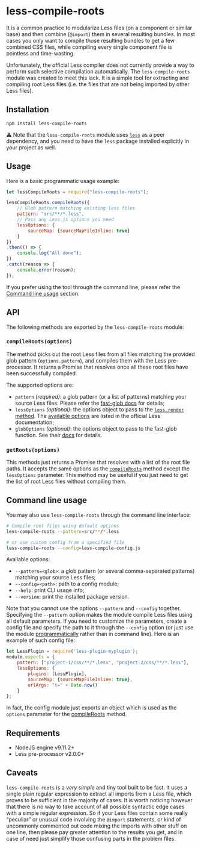 # less-compile-roots

It is a common practice to modularize Less files (on a component or similar base) and then combine (`@import`) them in several resulting bundles. In most cases you only want to compile those resulting bundles to get a few combined CSS files, while compiling every single component file is pointless and time-wasting.

Unfortunately, the official Less compiler does not currently provide a way to perform such selective compilation automatically. The `less-compile-roots` module was created to meet this lack. It is a simple tool for extracting and compiling root Less files (i.e. the files that are not being imported by other Less files).

## Installation

```
npm install less-compile-roots
```

:warning: Note that the `less-compile-roots` module uses [`less`](https://www.npmjs.com/package/less) as a peer dependency, and you need to have the `less` package installed explicitly in your project as well.

## Usage

Here is a basic programmatic usage example:

```javascript
let lessCompileRoots = require("less-compile-roots");

lessCompileRoots.compileRoots({
    // Glob pattern matching existing less files
    pattern: "src/**/*.less",
    // Pass any Less.js options you need
    lessOptions: {
        sourceMap: {sourceMapFileInline: true}
    }
})
.then(() => {
    console.log("All done");
})
.catch(reason => {
    console.error(reason);
});
```

If you prefer using the tool through the command line, please refer the [Command line usage](#command-line-usage) section.

## API

The following methods are exported by the `less-compile-roots` module:

### `compileRoots(options)`

The method picks out the root Less files from all files matching the provided glob pattern (`options.pattern`), and compiles them with the Less pre-processor. It returns a Promise that resolves once all these root files have been successfully compiled.

The supported options are:

* `pattern` _(required)_: a glob pattern (or a list of patterns) matching your source Less files. Please refer the [fast-glob docs](https://github.com/mrmlnc/fast-glob#patterns) for details;
* `lessOptions` _(optional)_: the options object to pass to the [`less.render` method](http://lesscss.org/usage/#programmatic-usage). The [available options](http://lesscss.org/usage/#less-options) are listed in the official Less documentation;
* `globOptions` _(optional)_: the options object to pass to the fast-glob function. See their [docs](https://github.com/mrmlnc/fast-glob#options-1) for details.

### `getRoots(options)`

This methods just returns a Promise that resolves with a list of the root file paths. It accepts the same options as the [`compileRoots`](#compilerootsoptions) method except the `lessOptions` parameter. This method may be useful if you just need to get the list of root Less files without compiling them.

## Command line usage

You may also use `less-compile-roots` through the command line interface:

```sh
# Compile root files using default options
less-compile-roots --pattern=src/**/*.less

# or use custom config from a specified file
less-compile-roots --config=less-compile-config.js
```

Available options:

* `--pattern=<glob>`: a glob pattern (or several comma-separated patterns) matching your source Less files;
* `--config=<path>`: path to a config module;
* `--help`: print CLI usage info;
* `--version`: print the installed package version.

Note that you cannot use the options `--pattern` and `--config` together. Specifying the `--pattern` option makes the module compile Less files using all default parameters. If you need to customize the parameters, create a config file and specify the path to it through the `--config` option (or just use the module [programmatically](#api) rather than in command line). Here is an example of such config file:

```javascript
let LessPlugin = require('less-plugin-myplugin');
module.exports = {
    pattern: ["project-1/css/**/*.less", "project-2/css/**/*.less"],
    lessOptions: {
        plugins: [LessPlugin],
        sourceMap: {sourceMapFileInline: true},
        urlArgs: "t=" + Date.now()
    }
};
```

In fact, the config module just exports an object which is used as the `options` parameter for the [compileRoots](#compilerootsoptions) method.

## Requirements

* NodeJS engine v9.11.2+
* Less pre-processor v2.0.0+

## Caveats

`less-compile-roots` is a *very simple* and tiny tool built to be fast. It uses a single plain regular expression to extract all imports from a Less file, which proves to be sufficient in the majority of cases. It is worth noticing however that there is no way to take account of all possible syntactic edge cases with a simple regular expression. So if your Less files contain some really “peculiar” or unusual code involving the `@import` statements, or kind of uncommonly commented out code mixing the imports with other stuff on one line, then please pay greater attention to the results you get, and in case of need just simplify those confusing parts in the problem files.

